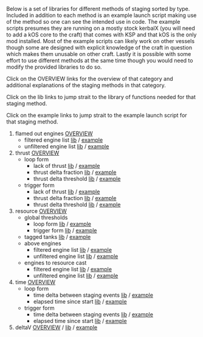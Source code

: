 Below is a set of libraries for different methods of staging sorted by type.
Included in addition to each method is an example launch script making use of the method so one can see the intended use in code.
The example scripts presumes they are running on a mostly stock kerbalX (you will need to add a kOS core to the craft) that comes with KSP and that kOS is the only mod installed.
Most of the example scripts can likely work on other vessels though some are designed with explicit knowledge of the craft in question which makes them unusable on other craft.
Lastly it is possible with some effort to use different methods at the same time though you would need to modify the provided libraries to do so.

Click on the OVERVIEW links for the overview of that category and additional explanations of the staging methods in that category.

Click on the lib links to jump strait to the library of functions needed for that staging method.

Click on the example links to jump strait to the example launch script for that staging method. 

  1. flamed out engines           [OVERVIEW](1\)%20Flamedout/OVERVIEW.md)
     - filtered engine list       [lib](1\)%20Flamedout/filtered_engine_list.ks) / [example](1\)%20Flamedout/filtered_engine_list_example.ks)
     - unfiltered engine list     [lib](1\)%20Flamedout/unfiltered_engine_list.ks) / [example](1\)%20Flamedout/unfiltered_engine_list_example.ks)
  1. thrust                     [OVERVIEW](2\)%20Thrust/OVERVIEW.md)
     - loop form
       - lack of thrust         [lib](2\)%20Thrust/loop%20form/lack_of_thrust.ks) / [example](2\)%20Thrust/loop%20form/lack_of_thrust_example.ks)
       - thrust delta fraction  [lib](2\)%20Thrust/loop%20form/thrust_delta_fraction.ks) / [example](2\)%20Thrust/loop%20form/thrust_delta_fraction_example.ks)
       - thrust delta threshold [lib](2\)%20Thrust/loop%20form/thrust_delta_threshold.ks) / [example](2\)%20Thrust/loop%20form/thrust_delta_threshold_example.ks)
     - trigger form
       - lack of thrust         [lib](2\)%20Thrust/trigger%20form/lack_of_thrust.ks) / [example](2\)%20Thrust/trigger%20form/lack_of_thrust_example.ks)
       - thrust delta fraction  [lib](2\)%20Thrust/trigger%20form/thrust_delta_fraction.ks) / [example](2\)%20Thrust/trigger%20form/thrust_delta_fraction_example.ks)
       - thrust delta threshold [lib](2\)%20Thrust/trigger%20form/thrust_delta_threshold.ks) / [example](2\)%20Thrust/trigger%20form/thrust_delta_threshold_example.ks)
  1. resource                   [OVERVIEW](3\)%20Resources/OVERVIEW.md)
     - global thresholds
       - loop form              [lib](3\)%20Resources/global_thresholds_loop.ks) / [example](3\)%20Resources/global_thresholds_loop_example.ks)
       - trigger form           [lib](3\)%20Resources/global_thresholds_trigger.ks) / [example](3\)%20Resources/global_thresholds_trigger_example.ks)
     - tagged tanks             [lib](3\)%20Resources/tagged_tanks.ks) / [example](3\)%20Resources/tagged_tanks_example.ks)
     - above engines
       - filtered engine list   [lib](3\)%20Resources/tanks_above_engines_filtered.ks) / [example](3\)%20Resources/tanks_above_engines_filtered_example.ks)
       - unfiltered engine list [lib](3\)%20Resources/tanks_above_engines_unfiltered.ks) / [example](3\)%20Resources/tanks_above_engines_unfiltered_example.ks)
     - engines to resource cast
       - filtered engine list   [lib](3\)%20Resources/engines_to_resources_filtered.ks) / [example](3\)%20Resources/engines_to_resources_filtered_example.ks)
       - unfiltered engine list [lib](3\)%20Resources/engines_to_resources_unfiltered.ks) / [example](3\)%20Resources/engines_to_resources_unfiltered_example.ks)
  1. time                                  [OVERVIEW](4\)%20Time/OVERVIEW.md)
     - loop form
       - time delta between staging events [lib](4\)%20Time/loop%20form/delta_between_staging.ks) / [example](4\)%20Time/loop%20form/delta_between_staging_example.ks)
       - elapsed time since start          [lib](4\)%20Time/loop%20form/elapsed_since_start.ks) / [example](4\)%20Time/loop%20form/elapsed_since_start_example.ks)
     - trigger form
       - time delta between staging events [lib](4\)%20Time/trigger%20form/delta_between_staging.ks) / [example](4\)%20Time/trigger%20form/delta_between_staging_example.ks)
       - elapsed time since start          [lib](4\)%20Time/trigger%20form/elapsed_since_start.ks) / [example](4\)%20Time/trigger%20form/elapsed_since_start_example.ks)
  1. deltaV [OVERVIEW](5\)%20DeltaV/OVERVIEW.md) / [lib](5\)%20DeltaV/delta_v.ks) / [example](5\)%20DeltaV/delta_v_example.ks)
